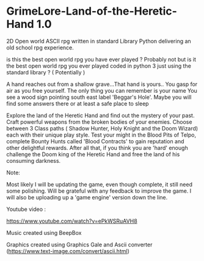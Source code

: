 # GrimeLore-Land-of-the-Heretic-Hand 1.0
2D Open world ASCII rpg written in standard Library Python delivering an old school rpg experience. 


is this the best open world rpg you have ever played ? Probably not but is it the best open world rpg you ever played coded in python 3 just using the standard library ? ( Potentially )  

A hand reaches out from a shallow grave...That hand is yours.. You gasp for air as you free yourself. The only thing you can remember is your name
You see a wood sign pointing south east label 'Beggar's Hole'. Maybe you will find some answers there or at least a safe place to sleep

Explore the land of the Heretic Hand and find out the mystery of your past. Craft powerful weapons from the broken bodies of your enemies. Choose between 3 Class paths ( Shadow Hunter, Holy Knight and the Doom Wizard) each with their unique play style. Test your might in the Blood Pits of Telpo, complete Bounty Hunts called 'Blood Contracts' to gain reputation and other delightful rewards. After all that, if you think you are 'hard' enough challenge the Doom king of the Heretic Hand and free the land of his consuming darkness. 


Note:

Most likely I will be updating the game, even though complete, it still need some polishing. Will be grateful with any feedback to improve the game. I will also be uploading up a  'game engine' version down the line.  

Youtube video : 

https://www.youtube.com/watch?v=ePkWSRuAVH8

Music created using BeepBox 

Graphics created using Graphics Gale and Ascii converter (https://www.text-image.com/convert/ascii.html) 
